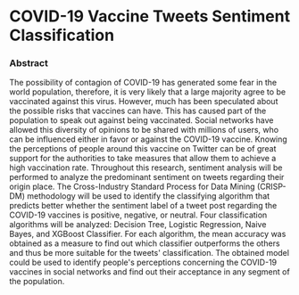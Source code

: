 # COVID-19 Vaccine Tweets Sentiment Classification

### Abstract

The possibility of contagion of COVID-19 has generated some fear in the world population, therefore, it is very likely that a large majority agree to be vaccinated against this virus. However, much has been speculated about the possible risks that vaccines can have. This has caused part of the population to speak out against being vaccinated. Social networks have allowed this diversity of opinions to be shared with millions of users, who can be influenced either in favor or against the COVID-19 vaccine. Knowing the perceptions of people around this vaccine on Twitter can be of great support for the authorities to take measures that allow them to achieve a high vaccination rate. Throughout this research, sentiment analysis will be performed to analyze the predominant sentiment on tweets regarding their origin place. The Cross-Industry Standard Process for Data Mining (CRISP-DM) methodology will be used to identify the classifying algorithm that predicts better whether the sentiment label of a tweet post regarding the COVID-19 vaccines is positive, negative, or neutral. Four classification algorithms will be analyzed: Decision Tree, Logistic Regression, Naive Bayes, and XGBoost Classifier. For each algorithm, the mean accuracy was obtained as a measure to find out which classifier outperforms the others and thus be more suitable for the tweets' classification. The obtained model could be used to identify people's perceptions concerning the COVID-19 vaccines in social networks and find out their acceptance in any segment of the population.
